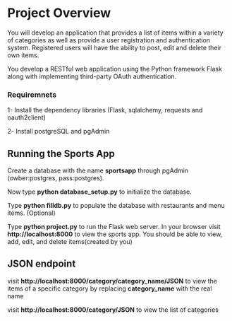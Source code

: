 # Project Overview

You will develop an application that provides a list of items within a variety of categories as well as provide a user registration and authentication system. Registered users will have the ability to post, edit and delete their own items.

You develop a RESTful web application using the Python framework Flask along with implementing third-party OAuth authentication. 

### Requiremnets 

1- Install the dependency libraries (Flask, sqlalchemy, requests and oauth2client)

2- Install postgreSQL and pgAdmin 



## Running the Sports App

Create a database with the name **sportsapp** through pgAdmin (owber:postgres, pass:postgres). 

Now type **python database_setup.py** to initialize the database.

Type **python filldb.py** to populate the database with restaurants and menu items. (Optional)

Type **python project.py** to run the Flask web server. In your browser visit **http://localhost:8000** to view the sports app.  You should be able to view, add, edit, and delete items(created by you) 


## JSON endpoint

visit **http://localhost:8000/category/category_name/JSON** to view the items of a specific category by replacing **category_name** with the real name 

visit **http://localhost:8000/category/JSON** to view the list of categories   
